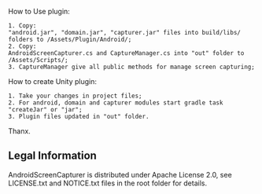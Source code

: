 How to Use plugin:

    1. Copy:
    "android.jar", "domain.jar", "capturer.jar" files into build/libs/ folders to /Assets/Plugin/Android/;
    2. Copy:
    AndroidScreenCapturer.cs and CaptureManager.cs into "out" folder to /Assets/Scripts/;
    3. CaptureManager give all public methods for manage screen capturing;
    
How to create Unity plugin:

    1. Take your changes in project files;
    2. For android, domain and capturer modules start gradle task "createJar" or "jar";
    3. Plugin files updated in "out" folder.
    
Thanx. 

Legal Information
-----------------

AndroidScreenCapturer is distributed under Apache License 2.0, see LICENSE.txt and NOTICE.txt files in the root folder for details.
